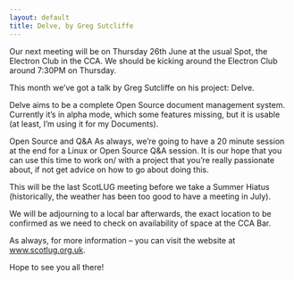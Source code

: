 ```yaml
---
layout: default
title: Delve, by Greg Sutcliffe
---
```


Our next meeting will be on Thursday 26th June at the usual Spot, the Electron Club in the CCA. We should be kicking around the Electron Club around 7:30PM on Thursday.

This month we’ve got a talk by Greg Sutcliffe on his project: Delve.

Delve aims to be a complete Open Source document management system. Currently it’s in alpha mode, which some features missing, but it is usable (at least, I’m using it for my Documents).

Open Source and Q&A As always, we’re going to have a 20 minute session at the end for a Linux or Open Source Q&A session. It is our hope that you can use this time to work on/ with a project that you’re really passionate about, if not get advice on how to go about doing this.

This will be the last ScotLUG meeting before we take a Summer Hiatus (historically, the weather has been too good to have a meeting in July).

We will be adjourning to a local bar afterwards, the exact location to be confirmed as we need to check on availability of space at the CCA Bar.

As always, for more information – you can visit the website at www.scotlug.org.uk.

Hope to see you all there!
